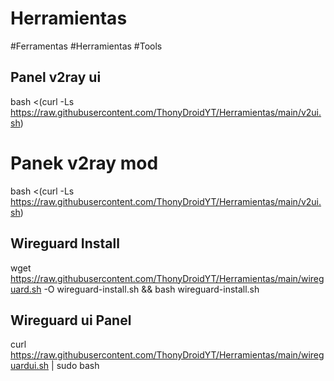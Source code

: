 # Herramientas
#Ferramentas #Herramientas #Tools

## Panel v2ray ui
bash <(curl -Ls https://raw.githubusercontent.com/ThonyDroidYT/Herramientas/main/v2ui.sh)
# Panek v2ray mod 

bash <(curl -Ls https://raw.githubusercontent.com/ThonyDroidYT/Herramientas/main/v2ui.sh)

## Wireguard Install

wget https://raw.githubusercontent.com/ThonyDroidYT/Herramientas/main/wireguard.sh -O wireguard-install.sh && bash wireguard-install.sh

## Wireguard ui Panel
curl https://raw.githubusercontent.com/ThonyDroidYT/Herramientas/main/wireguardui.sh | sudo bash

